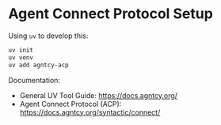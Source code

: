 # Agent Connect Protocol Setup

Using `uv` to develop this:

```bash
uv init
uv venv
uv add agntcy-acp
```

Documentation:

- General UV Tool Guide: https://docs.agntcy.org/
- Agent Connect Protocol (ACP): https://docs.agntcy.org/syntactic/connect/
